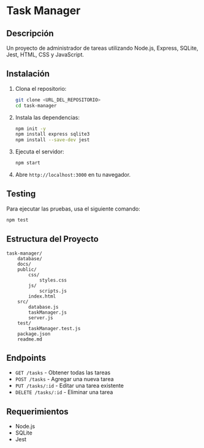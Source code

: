 # Task Manager

## Descripción
Un proyecto de administrador de tareas utilizando Node.js, Express, SQLite, Jest, HTML, CSS y JavaScript.

## Instalación
1. Clona el repositorio:
    ```sh
    git clone <URL_DEL_REPOSITORIO>
    cd task-manager
    ```

2. Instala las dependencias:
    ```sh
    npm init -y
    npm install express sqlite3
    npm install --save-dev jest
    ```

3. Ejecuta el servidor:
    ```sh
    npm start
    ```

4. Abre `http://localhost:3000` en tu navegador.

## Testing
Para ejecutar las pruebas, usa el siguiente comando:
```sh
npm test
```

## Estructura del Proyecto
```
task-manager/
    database/
    docs/
    public/
        css/
            styles.css
        js/
            scripts.js
        index.html
    src/
        database.js
        taskManager.js
        server.js
    test/
        taskManager.test.js
    package.json
    readme.md
```

## Endpoints
- `GET /tasks` - Obtener todas las tareas
- `POST /tasks` - Agregar una nueva tarea
- `PUT /tasks/:id` - Editar una tarea existente
- `DELETE /tasks/:id` - Eliminar una tarea

## Requerimientos
- Node.js
- SQLite
- Jest
